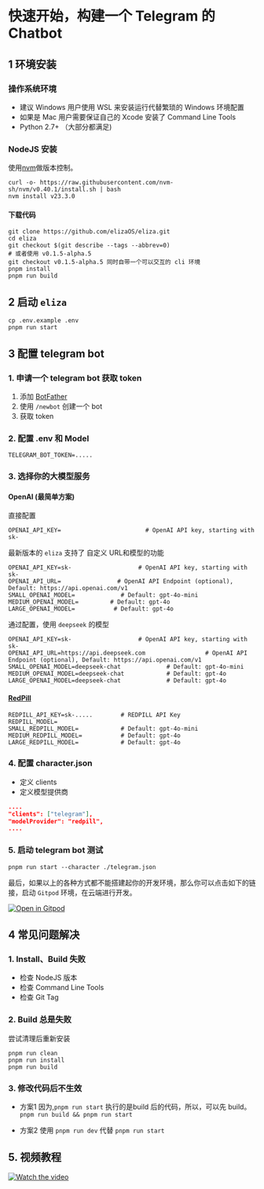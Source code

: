 # 快速开始，构建一个 Telegram 的 Chatbot

## 1 环境安装

### 操作系统环境

- 建议 Windows 用户使用 WSL 来安装运行代替繁琐的 Windows 环境配置
- 如果是 Mac 用户需要保证自己的 Xcode 安装了 Command Line Tools
- Python 2.7+ （大部分都满足)

### NodeJS 安装

使用[nvm](https://github.com/nvm-sh/nvm/blob/master/README.md#install--update-script)做版本控制。

```shell
curl -o- https://raw.githubusercontent.com/nvm-sh/nvm/v0.40.1/install.sh | bash
nvm install v23.3.0
```

#### 下载代码

```shell
git clone https://github.com/elizaOS/eliza.git
cd eliza
git checkout $(git describe --tags --abbrev=0) 
# 或者使用 v0.1.5-alpha.5
git checkout v0.1.5-alpha.5 同时自带一个可以交互的 cli 环境
pnpm install 
pnpm run build 
```

## 2 启动 `eliza`

```shell
cp .env.example .env
pnpm run start
```

## 3 配置 telegram bot

### 1. 申请一个 telegram bot 获取 token

1. 添加 [BotFather](https://t.me/botfather)
2. 使用 `/newbot` 创建一个 bot
3. 获取 token

### 2. 配置 .env 和 Model

```shell
TELEGRAM_BOT_TOKEN=.....
```

### 3. 选择你的大模型服务

#### OpenAI (最简单方案)

直接配置

```shell
OPENAI_API_KEY=                        # OpenAI API key, starting with sk-
```

最新版本的 `eliza` 支持了 自定义 URL和模型的功能

```shell
OPENAI_API_KEY=sk-                   # OpenAI API key, starting with sk-
OPENAI_API_URL=                # OpenAI API Endpoint (optional), Default: https://api.openai.com/v1
SMALL_OPENAI_MODEL=             # Default: gpt-4o-mini
MEDIUM_OPENAI_MODEL=         # Default: gpt-4o
LARGE_OPENAI_MODEL=           # Default: gpt-4o
```

通过配置，使用 `deepseek` 的模型

```shell
OPENAI_API_KEY=sk-                   # OpenAI API key, starting with sk-
OPENAI_API_URL=https://api.deepseek.com                 # OpenAI API Endpoint (optional), Default: https://api.openai.com/v1
SMALL_OPENAI_MODEL=deepseek-chat             # Default: gpt-4o-mini
MEDIUM_OPENAI_MODEL=deepseek-chat            # Default: gpt-4o
LARGE_OPENAI_MODEL=deepseek-chat             # Default: gpt-4o
```

#### [RedPill](https://red-pill.ai/)

```shell
REDPILL_API_KEY=sk-.....        # REDPILL API Key
REDPILL_MODEL=
SMALL_REDPILL_MODEL=            # Default: gpt-4o-mini
MEDIUM_REDPILL_MODEL=           # Default: gpt-4o
LARGE_REDPILL_MODEL=            # Default: gpt-4o
```

### 4. 配置 character.json

- 定义 clients
- 定义模型提供商

```json
....
"clients": ["telegram"],
"modelProvider": "redpill",
....
```

### 5. 启动 telegram bot 测试

```shell
pnpm run start --character ./telegram.json
```

最后，如果以上的各种方式都不能搭建起你的开发环境，那么你可以点击如下的链接，启动 `Gitpod` 环境，在云端进行开发。

[![Open in Gitpod](https://gitpod.io/button/open-in-gitpod.svg)](https://gitpod.io/#https://github.com/elizaos/eliza/tree/main)

## 4 常见问题解决

### 1. **Install、Build 失败**

   - 检查 NodeJS 版本
   - 检查 Command Line Tools
   - 检查 Git Tag

### 2. **Build 总是失败**

   尝试清理后重新安装

```shell
pnpm run clean 
pnpm run install 
pnpm run build 
```

### 3. **修改代码后不生效**

   - 方案1
    因为,`pnpm run start` 执行的是build 后的代码，所以，可以先 build。
    `pnpm run build && pnpm run start`
    
   - 方案2
    使用 `pnpm run dev` 代替 `pnpm run start`

## 5. 视频教程

[![Watch the video](https://img.youtube.com/vi/YRJFj6ku63E/0.jpg)](https://www.youtube.com/watch?v=YRJFj6ku63E&list=PLDbawyynbWCro_7nakrikFc7o-FdmXvMM)

